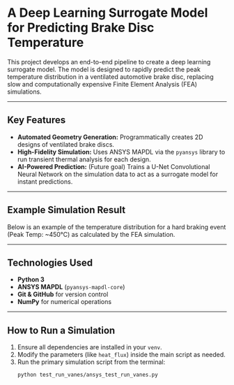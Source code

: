 # A Deep Learning Surrogate Model for Predicting Brake Disc Temperature

This project develops an end-to-end pipeline to create a deep learning surrogate model. The model is designed to rapidly predict the peak temperature distribution in a ventilated automotive brake disc, replacing slow and computationally expensive Finite Element Analysis (FEA) simulations.

---

## Key Features

- **Automated Geometry Generation:** Programmatically creates 2D designs of ventilated brake discs.
- **High-Fidelity Simulation:** Uses ANSYS MAPDL via the `pyansys` library to run transient thermal analysis for each design.
- **AI-Powered Prediction:** (Future goal) Trains a U-Net Convolutional Neural Network on the simulation data to act as a surrogate model for instant predictions.

---

## Example Simulation Result

Below is an example of the temperature distribution for a hard braking event (Peak Temp: ~450°C) as calculated by the FEA simulation.



---

## Technologies Used

- **Python 3**
- **ANSYS MAPDL** (`pyansys-mapdl-core`)
- **Git & GitHub** for version control
- **NumPy** for numerical operations

---

## How to Run a Simulation

1. Ensure all dependencies are installed in your `venv`.
2. Modify the parameters (like `heat_flux`) inside the main script as needed.
3. Run the primary simulation script from the terminal:
   ```bash
   python test_run_vanes/ansys_test_run_vanes.py